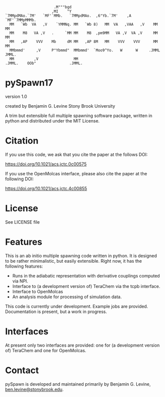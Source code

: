                                                                                      
                                                                                     
                          .M"""bgd                                               
                         ,MI    "Y                                               
    `7MMpdMAo.`7M'   `MF'`MMb.   `7MMpdMAo.  ,6"Yb.`7M'    ,A    `MF'`7MMpMMMb.  
      MM   `Wb  VA   ,V    `YMMNq. MM   `Wb 8)   MM  VA   ,VAA   ,V    MM    MM  
      MM    M8   VA ,V   .     `MM MM    M8  ,pm9MM   VA ,V  VA ,V     MM    MM  
      MM   ,AP    VVV    Mb     dM MM   ,AP 8M   MM    VVV    VVV      MM    MM  
      MMbmmd'     ,V     P"Ybmmd"  MMbmmd'  `Moo9^Yo.   W      W     .JMML  JMML.
      MM         ,V                MM                                            
    .JMML.    OOb"               .JMML.



pySpawn17
=========

version 1.0

created by
Benjamin G. Levine
Stony Brook University

A trim but extensible full multiple spawning software package, written in python and distributed under the MIT License.


Citation
========

If you use this code, we ask that you cite the paper at the follows DOI:

https://doi.org/10.1021/acs.jctc.0c00575

If you use the OpenMolcas interface, please also cite the paper at the following DOI:

https://doi.org/10.1021/acs.jctc.4c00855


License
=======

See LICENSE file


Features
========

This is an ab initio multiple spawning code written in python.  It is designed to be rather minimalistic, but easily extensible.  Right now, it has the following features:

-  Runs in the adiabatic representation with derivative couplings computed via NPI.
-  Interface to (a development version of) TeraChem via the tcpb interface.
-  Interface to OpenMolcas
-  An analysis module for processing of simulation data.

This code is currently under development.  Example jobs are provided.  Documentation is present, but a work in progress.

Interfaces
==========

At present only two interfaces are provided: one for (a development version of) TeraChem and one for OpenMolcas.

Contact
=======

pySpawn is developed and maintained primarily by Benjamin G. Levine, ben.levine@stonybrook.edu.






